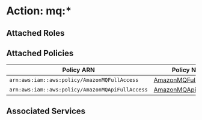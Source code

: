 # Action: mq:*

## Attached Roles

## Attached Policies

| Policy ARN | Policy Name |
|------------|-------------|
| `arn:aws:iam::aws:policy/AmazonMQFullAccess` | [AmazonMQFullAccess](../policies.md#amazonmqfullaccess) |
| `arn:aws:iam::aws:policy/AmazonMQApiFullAccess` | [AmazonMQApiFullAccess](../policies.md#amazonmqapifullaccess) |

## Associated Services


